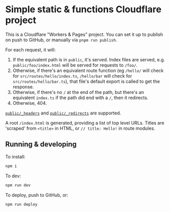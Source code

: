 # Simple static & functions Cloudflare project

This is a Cloudflare "Workers & Pages" project.
You can set it up to publish on push to GitHub, or manually via `pnpm run publish`.

For each request, it will:

1. If the equivalent path is in `public`, it's served. Index files are served, e.g. `public/foo/index.html` will be served for requests to `/foo/`.
2. Otherwise, if there's an equivalent route function (eg `/hello/` will check for `src/routes/hello/index.ts`, `/hello/bar` will check for `src/routes/hello/bar.ts`), that file's default export is called to get the response.
3. Otherwise, if there's no `/` at the end of the path, but there's an equivalent `index.ts` if the path did end with a `/`, then it redirects.
4. Otherwise, 404.

[`public/_headers`](https://developers.cloudflare.com/pages/configuration/headers/) and [`public/_redirects`](https://developers.cloudflare.com/pages/configuration/redirects/) are supported.

A root `/index.html` is generated, providing a list of top level URLs. Titles are 'scraped' from `<title>` in HTML, or `// title: Hello!` in route modules.

## Running & developing

To install:

```sh
npm i
```

To dev:

```sh
npm run dev
```

To deploy, push to GitHub, or:

```sh
npm run deploy
```

